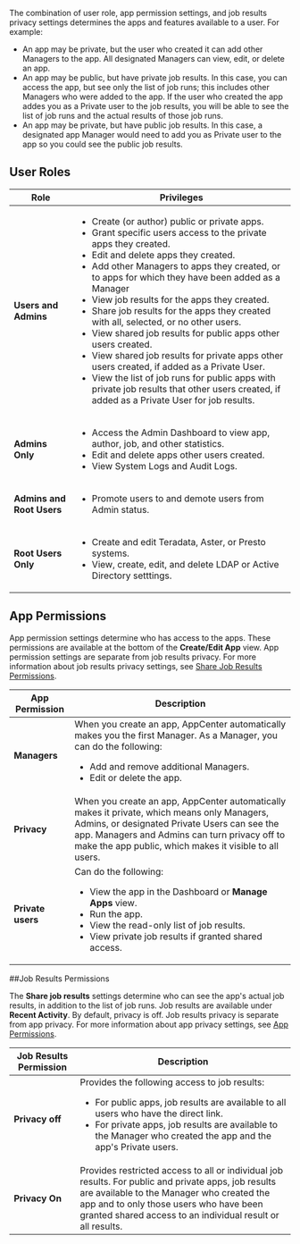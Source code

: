 The combination of user role, app permission settings, and job results privacy settings determines the apps and features available to a user. For example:
<ul><li>An app may be private, but the user who created it can add other Managers to the app. All designated Managers can view, edit, or delete an app. </li><li>An app may be public, but have private job results. In this case, you can access the app, but see only the list of job runs; this includes other Managers who were added to the app. If the user who created the app addes you as a Private user to the job results, you will be able to see the list of job runs and the actual results of those job runs.</li><li>An app may be private, but have public job results. In this case, a designated app Manager would need to add you as Private user to the app so you could see the public job results.</li></ul>

## User Roles

| Role| Privileges |
| ------------- | ------------- |
| **Users and Admins**  | <ul><li>Create (or author) public or private apps.</li><li>Grant specific users access to the private apps they created.</li><li>Edit and delete apps they created.</li><li>Add other Managers to apps they created, or to apps for which they have been added as a Manager</li><li>View job results for the apps they created.</li><li>Share job results for the apps they created with all, selected, or no other users.</li><li>View shared job results for public apps other users created.</li><li>View shared job results for private apps other users created, if added as a Private User.</li><li>View the list of job runs for public apps with private job results that other users created, if added as a Private User for job results.</li></ul> |
| **Admins Only**  | <ul><li>Access the Admin Dashboard to view app, author, job, and other statistics.</li><li>Edit and delete apps other users created. <li>View System Logs and Audit Logs.</li></ul>|
| **Admins and Root Users**  | <ul><li>Promote users to and demote users from Admin status.</li></ul>|
| **Root Users Only**  | <ul><li>Create and edit Teradata, Aster, or Presto systems.</li><li>View, create, edit, and delete LDAP or Active Directory setttings.</li></ul>|

## App Permissions

App permission settings determine who has access to the apps. These permissions are available at the bottom of the **Create/Edit App** view. App permission settings are separate from job results privacy. For more information about job results privacy settings, see [Share Job Results Permissions](#share-job-results-permissions).

| App Permission| Description |
| ------------- | ------------- |
| **Managers**  | When you create an app, AppCenter automatically makes you the first Manager. As a Manager, you can do the following: <ul><li>Add and remove additional Managers.</li><li>Edit or delete the app.</li></ul>|
| **Privacy**  | When you create an app, AppCenter automatically makes it private, which means only Managers, Admins, or designated Private Users can see the app. Managers and Admins can turn privacy off to make the app public, which makes it visible to all users. |
| **Private users** | Can do the following: <ul><li>View the app in the Dashboard or **Manage Apps** view.</li><li>Run the app.</li><li>View the read-only list of job results.</li><li>View private job results if granted shared access.</li></ul>|


##Job Results Permissions

The **Share job results** settings determine who can see the app's actual job results, in addition to the list of job runs. Job results are available under **Recent Activity**. By default, privacy is off. Job results privacy is separate from app privacy. For more information about app privacy settings, see [App Permissions](#app-permissions).

| Job Results Permission| Description |
| ------------- | ------------- |
| **Privacy off**  | Provides the following access to job results: <ul><li>For public apps, job results are available to all users who have the direct link.</li><li> For private apps, job results are available to the Manager who created the app and the app's Private users.</li></ul> |
| **Privacy On**  | Provides restricted access to all or individual job results. For public and private apps, job results are available to the Manager who created the app and to only those users who have been granted shared access to an individual result or all results. |
